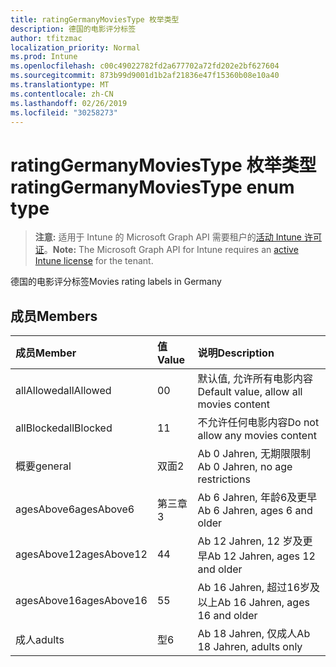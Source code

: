 ```yaml
---
title: ratingGermanyMoviesType 枚举类型
description: 德国的电影评分标签
author: tfitzmac
localization_priority: Normal
ms.prod: Intune
ms.openlocfilehash: c00c49022782fd2a677702a72fd202e2bf627604
ms.sourcegitcommit: 873b99d9001d1b2af21836e47f15360b08e10a40
ms.translationtype: MT
ms.contentlocale: zh-CN
ms.lasthandoff: 02/26/2019
ms.locfileid: "30258273"
---
```

# <a name="ratinggermanymoviestype-enum-type"></a><span data-ttu-id="59325-103">ratingGermanyMoviesType 枚举类型</span><span class="sxs-lookup"><span data-stu-id="59325-103">ratingGermanyMoviesType enum type</span></span>

> <span data-ttu-id="59325-104">**注意:** 适用于 Intune 的 Microsoft Graph API 需要租户的[活动 Intune 许可证](https://go.microsoft.com/fwlink/?linkid=839381)。</span><span class="sxs-lookup"><span data-stu-id="59325-104">**Note:** The Microsoft Graph API for Intune requires an [active Intune license](https://go.microsoft.com/fwlink/?linkid=839381) for the tenant.</span></span>

<span data-ttu-id="59325-105">德国的电影评分标签</span><span class="sxs-lookup"><span data-stu-id="59325-105">Movies rating labels in Germany</span></span>

## <a name="members"></a><span data-ttu-id="59325-106">成员</span><span class="sxs-lookup"><span data-stu-id="59325-106">Members</span></span>
|<span data-ttu-id="59325-107">成员</span><span class="sxs-lookup"><span data-stu-id="59325-107">Member</span></span>|<span data-ttu-id="59325-108">值</span><span class="sxs-lookup"><span data-stu-id="59325-108">Value</span></span>|<span data-ttu-id="59325-109">说明</span><span class="sxs-lookup"><span data-stu-id="59325-109">Description</span></span>|
|:---|:---|:---|
|<span data-ttu-id="59325-110">allAllowed</span><span class="sxs-lookup"><span data-stu-id="59325-110">allAllowed</span></span>|<span data-ttu-id="59325-111">0</span><span class="sxs-lookup"><span data-stu-id="59325-111">0</span></span>|<span data-ttu-id="59325-112">默认值, 允许所有电影内容</span><span class="sxs-lookup"><span data-stu-id="59325-112">Default value, allow all movies content</span></span>|
|<span data-ttu-id="59325-113">allBlocked</span><span class="sxs-lookup"><span data-stu-id="59325-113">allBlocked</span></span>|<span data-ttu-id="59325-114">1</span><span class="sxs-lookup"><span data-stu-id="59325-114">1</span></span>|<span data-ttu-id="59325-115">不允许任何电影内容</span><span class="sxs-lookup"><span data-stu-id="59325-115">Do not allow any movies content</span></span>|
|<span data-ttu-id="59325-116">概要</span><span class="sxs-lookup"><span data-stu-id="59325-116">general</span></span>|<span data-ttu-id="59325-117">双面</span><span class="sxs-lookup"><span data-stu-id="59325-117">2</span></span>|<span data-ttu-id="59325-118">Ab 0 Jahren, 无期限限制</span><span class="sxs-lookup"><span data-stu-id="59325-118">Ab 0 Jahren, no age restrictions</span></span>|
|<span data-ttu-id="59325-119">agesAbove6</span><span class="sxs-lookup"><span data-stu-id="59325-119">agesAbove6</span></span>|<span data-ttu-id="59325-120">第三章</span><span class="sxs-lookup"><span data-stu-id="59325-120">3</span></span>|<span data-ttu-id="59325-121">Ab 6 Jahren, 年龄6及更早</span><span class="sxs-lookup"><span data-stu-id="59325-121">Ab 6 Jahren, ages 6 and older</span></span>|
|<span data-ttu-id="59325-122">agesAbove12</span><span class="sxs-lookup"><span data-stu-id="59325-122">agesAbove12</span></span>|<span data-ttu-id="59325-123">4</span><span class="sxs-lookup"><span data-stu-id="59325-123">4</span></span>|<span data-ttu-id="59325-124">Ab 12 Jahren, 12 岁及更早</span><span class="sxs-lookup"><span data-stu-id="59325-124">Ab 12 Jahren, ages 12 and older</span></span>|
|<span data-ttu-id="59325-125">agesAbove16</span><span class="sxs-lookup"><span data-stu-id="59325-125">agesAbove16</span></span>|<span data-ttu-id="59325-126">5</span><span class="sxs-lookup"><span data-stu-id="59325-126">5</span></span>|<span data-ttu-id="59325-127">Ab 16 Jahren, 超过16岁及以上</span><span class="sxs-lookup"><span data-stu-id="59325-127">Ab 16 Jahren, ages 16 and older</span></span>|
|<span data-ttu-id="59325-128">成人</span><span class="sxs-lookup"><span data-stu-id="59325-128">adults</span></span>|<span data-ttu-id="59325-129">型</span><span class="sxs-lookup"><span data-stu-id="59325-129">6</span></span>|<span data-ttu-id="59325-130">Ab 18 Jahren, 仅成人</span><span class="sxs-lookup"><span data-stu-id="59325-130">Ab 18 Jahren, adults only</span></span>|



